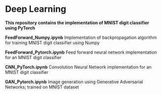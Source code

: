 # Deep Learning

**This repository contains the implementation of MNIST digit classifier using PyTorch**

**FeedForward_Numpy.ipynb** Implementation of backpropagation algorithm for training MNIST digit classifier using Numpy

**FeedForward_Pytorch.ipynb** Feed forward neural network implementation for an MNIST digit classifier


**CNN_PyTorch.ipynb**  Convolution Neural Network implementation for an MNIST digit classifier
                     

**GAN_Pytorch.ipynb** Image generation using Generative Adversarial Networks; trained on MNIST dataset



